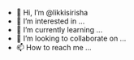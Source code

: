 - 👋 Hi, I’m @likkisirisha
- 👀 I’m interested in ...
- 🌱 I’m currently learning ...
- 💞️ I’m looking to collaborate on ...
- 📫 How to reach me ...

<!---
likkisirisha/likkisirisha is a ✨ special ✨ repository because its `README.md` (this file) appears on your GitHub profile.
You can click the Preview link to take a look at your changes.
--->
